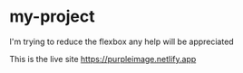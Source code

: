 # my-project
I'm trying to reduce the flexbox any help will be appreciated


 



This is the live site
https://purpleimage.netlify.app
